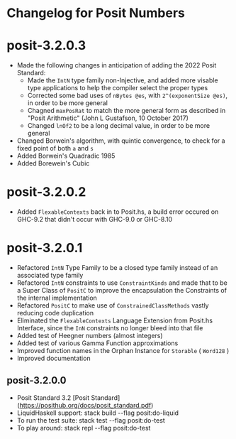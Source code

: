 # Changelog for Posit Numbers

# posit-3.2.0.3

  * Made the following changes in anticipation of adding the 2022 Posit Standard:
      * Made the `IntN` type family non-Injective, and added more visable type applications to help the compiler select the proper types
      * Corrected some bad uses of `nBytes @es`, with `2^(exponentSize @es)`, in order to be more general
      * Chagned `maxPosRat` to match the more general form as described in "Posit Arithmetic" (John L Gustafson, 10 October 2017)
      * Changed `lnOf2` to be a long decimal value, in order to be more general
  * Changed Borwein's algorithm, with quintic convergence, to check for a fixed point of both `a` and `s`
  * Added Borwein's Quadradic 1985
  * Added Borewein's Cubic

# posit-3.2.0.2

  * Added `FlexableContexts` back in to Posit.hs, a build error occured on GHC-9.2 that didn't occur with GHC-9.0 or GHC-8.10

# posit-3.2.0.1

  * Refactored `IntN` Type Family to be a closed type family instead of an associated type family
  * Refactored `IntN` constraints to use `ConstraintKinds` and made that to be a Super Class of `PositC` to improve the encapsulation the Constraints of the internal implementation
  * Refactored `PositC` to make use of `ConstrainedClassMethods` vastly reducing code duplication
  * Eliminated the `FlexableContexts` Language Extension from Posit.hs Interface, since the `InN` constraints no longer bleed into that file
  * Added test of Heegner numbers (almost integers)
  * Added test of various Gamma Function approximations
  * Improved function names in the Orphan Instance for `Storable` ( `Word128` )
  * Improved documentation

## posit-3.2.0.0

  * Posit Standard 3.2 [Posit Standard] (https://posithub.org/docs/posit_standard.pdf)
  * LiquidHaskell support: stack build --flag posit:do-liquid
  * To run the test suite: stack test --flag posit:do-test
  * To play around: stack repl --flag posit:do-test

